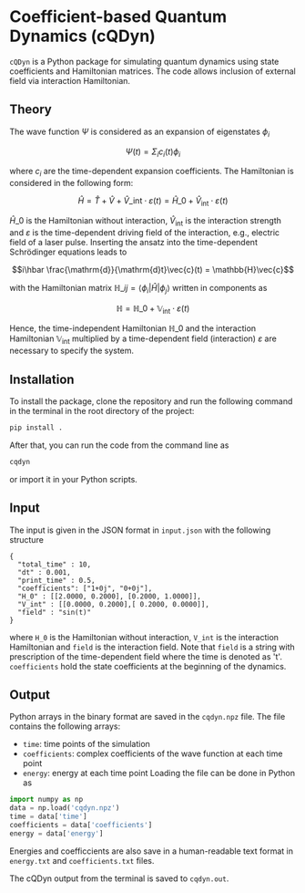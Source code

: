 # Coefficient-based Quantum Dynamics (cQDyn)
`cQDyn` is a Python package for simulating quantum dynamics using state coefficients and Hamiltonian matrices. The code allows inclusion of external field via interaction Hamiltonian. 

## Theory

The wave function $\Psi$ is considered as an expansion of eigenstates $\phi_i$

$$\Psi(t)=\Sigma_i c_i(t) \phi_i$$

where $c_i$ are the time-dependent expansion coefficients. The Hamiltonian is considered in the following form:

$$\hat{H} = \hat{T} + \hat{V} + \hat{V}\_\mathrm{int}\cdot\varepsilon (t) = \hat{H}\_0 + \hat{V}_\mathrm{int}\cdot\varepsilon (t)$$

$\hat{H}\_0$ is the Hamiltonian without interaction, $\hat{V}_\mathrm{int}$ is the interaction strength and $\varepsilon$ is the time-dependent driving field of the interaction, e.g., electric field of a laser pulse. Inserting the ansatz into the time-dependent Schrödinger equations leads to

$$i\hbar \frac{\mathrm{d}}{\mathrm{d}t}\vec{c}(t) = \mathbb{H}\vec{c}$$

with the Hamiltonian matrix $\mathbb{H}\_{ij} = \langle\phi_i|\hat{H}|\phi_j\rangle$ written in components as 

$$\mathbb{H} = \mathbb{H}\_0+\mathbb{V}_\mathrm{int}\cdot\varepsilon (t)$$

Hence, the time-independent Hamiltonian $\mathbb{H}\_{0}$ and the interaction Hamiltonian $\mathbb{V}_\mathrm{int}$ multiplied by a time-dependent field (interaction) $\varepsilon$ are necessary to specify the system.

## Installation
To install the package, clone the repository and run the following command in the terminal in the root directory of the project:

```bash
pip install .
```

After that, you can run the code from the command line as

```bash
cqdyn
```

or import it in your Python scripts.

## Input

The input is given in the JSON format in `input.json` with the following structure
```
{
  "total_time" : 10,
  "dt" : 0.001,
  "print_time" : 0.5,
  "coefficients": ["1+0j", "0+0j"],
  "H_0" : [[2.0000, 0.2000], [0.2000, 1.0000]],
  "V_int" : [[0.0000, 0.2000],[ 0.2000, 0.0000]],
  "field" : "sin(t)"
}
```
where `H_0` is the Hamiltonian without interaction, `V_int` is the interaction Hamiltonian and `field` is the interaction field. Note that `field` is a string with prescription of the time-dependent field where the time is denoted as 't'. `coefficients` hold the state coefficients at the beginning of the dynamics. 

## Output

Python arrays in the binary format are saved in the `cqdyn.npz` file. The file contains the following arrays:
- `time`: time points of the simulation
- `coefficients`: complex coefficients of the wave function at each time point
- `energy`: energy at each time point
Loading the file can be done in Python as
```python
import numpy as np
data = np.load('cqdyn.npz')
time = data['time']
coefficients = data['coefficients']
energy = data['energy']
```

Energies and coefficcients are also save in a human-readable text format in `energy.txt` and `coefficients.txt` files.

The cQDyn output from the terminal is saved to `cqdyn.out`.